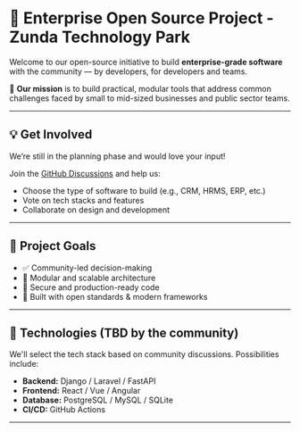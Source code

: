 # 🏢 Enterprise Open Source Project - Zunda Technology Park 

Welcome to our open-source initiative to build **enterprise-grade software** with the community — by developers, for developers and teams.

🚀 **Our mission** is to build practical, modular tools that address common challenges faced by small to mid-sized businesses and public sector teams.

---

## 💡 Get Involved

We’re still in the planning phase and would love your input!

Join the [GitHub Discussions](https://github.com/<your-username>/<repo-name>/discussions) and help us:
- Choose the type of software to build (e.g., CRM, HRMS, ERP, etc.)
- Vote on tech stacks and features
- Collaborate on design and development

---

## 🎯 Project Goals

- ✅ Community-led decision-making
- 🧱 Modular and scalable architecture
- 🔐 Secure and production-ready code
- 🧰 Built with open standards & modern frameworks

---

## 📌 Technologies (TBD by the community)

We'll select the tech stack based on community discussions. Possibilities include:

- **Backend:** Django / Laravel / FastAPI
- **Frontend:** React / Vue / Angular
- **Database:** PostgreSQL / MySQL / SQLite
- **CI/CD:** GitHub Actions

---
